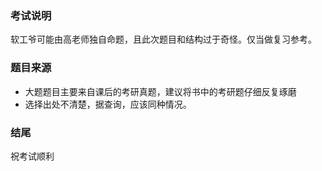 ### 考试说明
软工爷可能由高老师独自命题，且此次题目和结构过于奇怪。仅当做复习参考。
### 题目来源
- 大题题目主要来自课后的考研真题，建议将书中的考研题仔细反复琢磨
- 选择出处不清楚，据查询，应该同种情况。
### 结尾
祝考试顺利